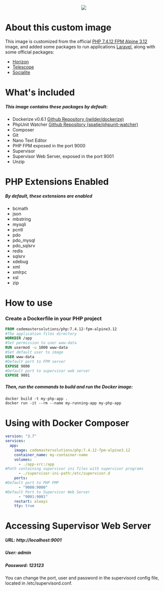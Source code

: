 <p align="center">
    <a href="https://codemastersolucoes.com" target="_blank">
        <img data-testid="logo" src="https://cms-public-images.s3.amazonaws.com/logo.png">
    </a>
</p>

# About this custom image

This image is customized from the official [PHP 7.4.12 FPM Alpine 3.12](https://hub.docker.com/_/php) image,
and added some packages to run applications [Laravel](https://laravel.com), along with some official packages:
 - [Horizon](https://laravel.com/docs/8.x/horizon)
 - [Telescope](https://laravel.com/docs/8.x/telescope)
 - [Socialite](https://laravel.com/docs/8.x/socialite)

# What's included

##### This image contains these packages by default:

- Dockerize v0.6.1 [Github Repository (jwilder/dockerize)](https://github.com/jwilder/dockerize)
- PhpUnit Watcher [Github Repository (spatie/phpunit-watcher)](https://github.com/spatie/phpunit-watcher)
- Composer
- Git
- Nano Text Editor
- PHP FPM exposed in the port 9000
- Supervisor
- Supervisor Web Server, exposed in the port 9001
- Unzip

# PHP Extensions Enabled

##### By default, these extensions are enabled

- bcmath
- json
- mbstring
- mysqli
- pcntl
- pdo
- pdo_mysql
- pdo_sqlsrv
- redis
- sqlsrv
- xdebug
- xml
- xmlrpc
- xsl
- zip

# How to use

### Create a Dockerfile in your PHP project

```dockerfile
FROM codemastersolutions/php:7.4.12-fpm-alpine3.12
#The application files directory
WORKDIR /app
#Set permission to user www-data
RUN usermod -u 1000 www-data
#Set default user to image
USER www-data
#Default port to FPM server
EXPOSE 9000
#Default port to supervisor web server
EXPOSE 9001
```

##### Then, run the commands to build and run the Docker image:

```shell script
docker build -t my-php-app .
docker run -it --rm --name my-running-app my-php-app
```

# Using with Docker Composer

```yaml
version: "3.7"
services:
  app:
    image: codemastersolutions/php:7.4.12-fpm-alpine3.12
    container_name: my-container-name
    volumes:
      - ./app-src:/app
#Path containing supervisor ini files with supervisor programs
      - ./supervisor-ini-path:/etc/supervisor.d
    ports:
#Default port to PHP FMP
      - "9000:9000"
#Default Port to Supervisor Web Server
      - "9001:9001"
    restart: always
    tty: true
```

# Accessing Supervisor Web Server

##### URL: http://localhost:9001
##### User: admin
##### Password: 123123

You can change the port, user and password in the supervisord config file, located in /etc/supervisord.conf.
